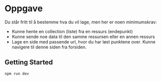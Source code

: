 # Oppgave
Du står fritt til å bestemme hva du vil lage, men her er noen minimumskrav:
- Kunne hente en collection (liste) fra en ressurs (endepunkt)
- Kunne sende noe data til den samme ressursen eller en annen ressurs
- Lage en side med passende url, hvor du har løst punktene over. Kunne navigere til denne siden fra forsiden.

## Getting Started

```bash
npm run dev
```